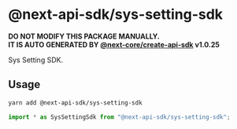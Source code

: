 # @next-api-sdk/sys-setting-sdk

**DO NOT MODIFY THIS PACKAGE MANUALLY.**  
**IT IS AUTO GENERATED BY [@next-core/create-api-sdk] v1.0.25**

Sys Setting SDK.

## Usage

```bash
yarn add @next-api-sdk/sys-setting-sdk
```

```ts
import * as SysSettingSdk from "@next-api-sdk/sys-setting-sdk";
```

[@next-core/create-api-sdk]: https://github.com/easyops-cn/next-core/tree/master/packages/create-api-sdk
